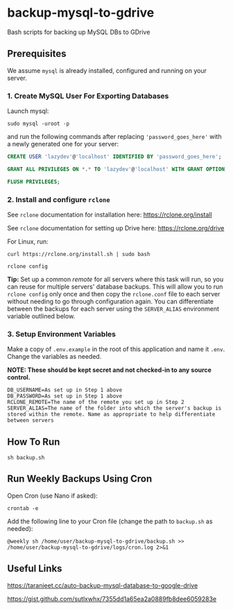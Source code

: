 # backup-mysql-to-gdrive

Bash scripts for backing up MySQL DBs to GDrive

## Prerequisites

We assume `mysql` is already installed, configured and running on your server.

### 1. Create MySQL User For Exporting Databases

Launch mysql:
```shell
sudo mysql -uroot -p
```
and run the following commands after replacing `'password_goes_here'` with a newly generated one for your server:

```sql
CREATE USER 'lazydev'@'localhost' IDENTIFIED BY 'password_goes_here';

GRANT ALL PRIVILEGES ON *.* TO 'lazydev'@'localhost' WITH GRANT OPTION;

FLUSH PRIVILEGES;
```

### 2. Install and configure `rclone`

See `rclone` documentation for installation here: https://rclone.org/install

See `rclone` documentation for setting up Drive here: https://rclone.org/drive

For Linux, run:
```shell
curl https://rclone.org/install.sh | sudo bash

rclone config
```

**Tip:** Set up a common *remote* for all servers where this task will run, so you can reuse for multiple servers' database backups. This will allow you to run `rclone config` only once and then copy the `rclone.conf` file to each server without needing to go through configuration again. You can differentiate between the backups for each server using the `SERVER_ALIAS` environment variable outlined below.

### 3. Setup Environment Variables

Make a copy of `.env.example` in the root of this application and name it `.env`. Change the variables as needed.

**NOTE: These should be kept secret and not checked-in to any source control.**

```shell
DB_USERNAME=As set up in Step 1 above
DB_PASSWORD=As set up in Step 1 above
RCLONE_REMOTE=The name of the remote you set up in Step 2
SERVER_ALIAS=The name of the folder into which the server's backup is stored within the remote. Name as appropriate to help differentiate between servers
```

## How To Run

```shell
sh backup.sh
```

## Run Weekly Backups Using Cron

Open Cron (use Nano if asked):
```shell
crontab -e
```

Add the following line to your Cron file (change the path to `backup.sh` as needed):
```shell
@weekly sh /home/user/backup-mysql-to-gdrive/backup.sh >> /home/user/backup-mysql-to-gdrive/logs/cron.log 2>&1
```

## Useful Links

https://taranjeet.cc/auto-backup-mysql-database-to-google-drive

https://gist.github.com/sutlxwhx/7355dd1a65ea2a0889fb8dee6059283e

